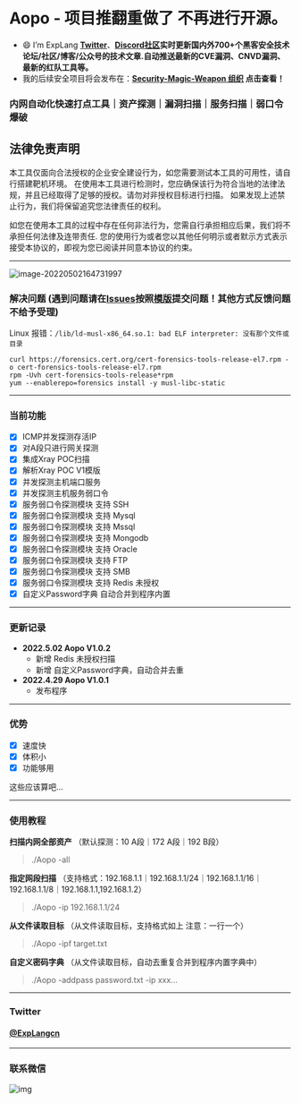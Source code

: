 # Aopo - 项目推翻重做了 不再进行开源。

- 😄 I’m ExpLang [**Twitter**](https://twitter.com/ExpLang_Cn)、[**Discord社区**](https://discord.gg/mnD8pbU4Zw)**实时更新国内外700+个黑客安全技术论坛/社区/博客/公众号的技术文章.自动推送最新的CVE漏洞、CNVD漏洞、最新的红队工具等。**
- 我的后续安全项目将会发布在：**[Security-Magic-Weapon 组织](https://github.com/Security-Magic-Weapon) 点击查看！**

### 内网自动化快速打点工具｜资产探测｜漏洞扫描｜服务扫描｜弱口令爆破

## 法律免责声明
本工具仅面向合法授权的企业安全建设行为，如您需要测试本工具的可用性，请自行搭建靶机环境。 在使用本工具进行检测时，您应确保该行为符合当地的法律法规，并且已经取得了足够的授权。请勿对非授权目标进行扫描。 如果发现上述禁止行为，我们将保留追究您法律责任的权利。

如您在使用本工具的过程中存在任何非法行为，您需自行承担相应后果，我们将不承担任何法律及连带责任. 您的使用行为或者您以其他任何明示或者默示方式表示接受本协议的，即视为您已阅读并同意本协议的约束。

----

![image-20220502164731997](https://tva1.sinaimg.cn/large/e6c9d24egy1h1u5nlze31j20ym0u0q8r.jpg)

### 解决问题 (遇到问题请在[Issues](https://github.com/ExpLangcn/Aopo/issues)按照[模版](https://github.com/ExpLangcn/Aopo/issues/1)提交问题！其他方式反馈问题不给予受理)

Linux 报错：`/lib/ld-musl-x86_64.so.1: bad ELF interpreter: 没有那个文件或目录`

```
curl https://forensics.cert.org/cert-forensics-tools-release-el7.rpm -o cert-forensics-tools-release-el7.rpm 
rpm -Uvh cert-forensics-tools-release*rpm
yum --enablerepo=forensics install -y musl-libc-static
```

----

### 当前功能

- [x] ICMP并发探测存活IP
- [x] 对A段只进行网关探测
- [x] 集成Xray POC扫描
- [x] 解析Xray POC V1模版
- [x] 并发探测主机端口服务
- [x] 并发探测主机服务弱口令
- [x] 服务弱口令探测模块 支持 SSH
- [x] 服务弱口令探测模块 支持 Mysql
- [x] 服务弱口令探测模块 支持 Mssql
- [x] 服务弱口令探测模块 支持 Mongodb
- [x] 服务弱口令探测模块 支持 Oracle
- [x] 服务弱口令探测模块 支持 FTP
- [x] 服务弱口令探测模块 支持 SMB
- [x] 服务弱口令探测模块 支持 Redis 未授权
- [x] 自定义Password字典 自动合并到程序内置

----

### 更新记录

* **2022.5.02 Aopo V1.0.2**
  * 新增 Redis 未授权扫描
  * 新增 自定义Password字典，自动合并去重
* **2022.4.29 Aopo V1.0.1**
  * 发布程序

----

### 优势

- [x] 速度快
- [x] 体积小
- [x] 功能够用

这些应该算吧...

----

### 使用教程

**扫描内网全部资产** （默认探测：10 A段｜172 A段｜192 B段）

> ./Aopo -all

**指定网段扫描** （支持格式：192.168.1.1｜192.168.1.1/24｜192.168.1.1/16｜192.168.1.1/8｜192.168.1.1,192.168.1.2）

> ./Aopo -ip 192.168.1.1/24

**从文件读取目标** （从文件读取目标，支持格式如上 注意：一行一个）

> ./Aopo -ipf target.txt

**自定义密码字典** （从文件读取目标，自动去重复合并到程序内置字典中）

> ./Aopo -addpass password.txt -ip xxx...

----

### Twitter

#### [@ExpLangcn](https://twitter.com/ExpLangcn)

----

### 联系微信

![img](https://tva1.sinaimg.cn/large/e6c9d24egy1h1u6xw8ygsj20u0123act.jpg)
